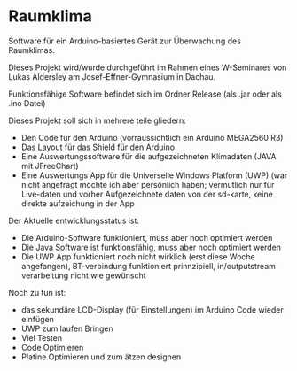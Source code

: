 # Raumklima
Software für ein Arduino-basiertes Gerät zur Überwachung des Raumklimas.

Dieses Projekt wird/wurde durchgeführt im Rahmen eines W-Seminares von Lukas Aldersley am Josef-Effner-Gymnasium in Dachau.

Funktionsfähige Software befindet sich im Ordner Release (als .jar oder als .ino Datei)

Dieses Projekt soll sich in mehrere teile gliedern:
  - Den Code für den Arduino (vorraussichtlich ein Arduino MEGA2560 R3)
  - Das Layout für das Shield für den Arduino
  - Eine Auswertungssoftware für die aufgezeichneten Klimadaten (JAVA mit JFreeChart)
  - Eine Auswertungs App für die Universelle Windows Platform (UWP) (war nicht angefragt möchte ich aber persönlich haben; vermutlich nur für Live-daten und vorher Aufgezeichnete daten von der sd-karte, keine direkte aufzeichung in der App
  
Der Aktuelle entwicklungsstatus ist: 
  - Die Arduino-Software funktioniert, muss aber noch optimiert werden
  - Die Java Software ist funktionsfähig, muss aber noch optimiert werden
  - Die UWP App funktioniert noch nicht wirklich (erst diese Woche angefangen), BT-verbindung funktioniert prinnzipiell, in/outputstream verarbeitung nicht wie gewünscht
  
Noch zu tun ist:
  - das sekundäre LCD-Display (für Einstellungen) im Arduino Code wieder einfügen
  - UWP zum laufen Bringen
  - Viel Testen
  - Code Optimieren
  - Platine Optimieren und zum ätzen designen

